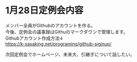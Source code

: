 # 1月28日定例会内容
 
メンバー全員がGithubのアカウントを作る。  
今後、定例会の議事録はGithuのマークダウンで管理します。  
Githubアカウント作成方法↓  
https://k-sasaking.net/programing/github-siginup/  


次回定例会でホームページ、未来大、引継ぎについて話したい。   

